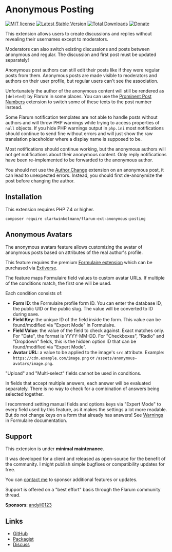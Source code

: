 # Anonymous Posting

[![MIT license](https://img.shields.io/badge/license-MIT-blue.svg)](https://github.com/clarkwinkelmann/flarum-ext-anonymous-posting/blob/main/LICENSE.txt) [![Latest Stable Version](https://img.shields.io/packagist/v/clarkwinkelmann/flarum-ext-anonymous-posting.svg)](https://packagist.org/packages/clarkwinkelmann/flarum-ext-anonymous-posting) [![Total Downloads](https://img.shields.io/packagist/dt/clarkwinkelmann/flarum-ext-anonymous-posting.svg)](https://packagist.org/packages/clarkwinkelmann/flarum-ext-anonymous-posting) [![Donate](https://img.shields.io/badge/paypal-donate-yellow.svg)](https://www.paypal.me/clarkwinkelmann)

This extension allows users to create discussions and replies without revealing their usernames except to moderators.

Moderators can also switch existing discussions and posts between anonymous and regular.
The discussion and first post must be updated separately!

Anonymous post authors can still edit their posts like if they were regular posts from them.
Anonymous posts are made visible to moderators and authors on their user profile, but regular users can't see the association.

Unfortunately the author of the anonymous content will still be rendered as `[deleted]` by Flarum in some places.
You can use the [Prominent Post Numbers](https://github.com/clarkwinkelmann/flarum-ext-prominent-post-numbers) extension to switch some of these texts to the post number instead.

Some Flarum notification templates are not able to handle posts without authors and will throw PHP warnings while trying to access properties of `null` objects.
If you hide PHP warnings output in `php.ini` most notifications should continue to send fine without errors and will just show the raw translation placeholder where a display name is supposed to be.

Most notifications should continue working, but the anonymous authors will not get notifications about their anonymous content.
Only reply notifications have been re-implemented to be forwarded to the anonymous author.

You should not use the [Author Change](https://github.com/clarkwinkelmann/flarum-ext-author-change) extension on an anonymous post, it can lead to unexpected errors.
Instead, you should first de-anonymize the post before changing the author.

## Installation

This extension requires PHP 7.4 or higher.

    composer require clarkwinkelmann/flarum-ext-anonymous-posting

## Anonymous Avatars

The anonymous avatars feature allows customizing the avatar of anonymous posts based on attributes of the real author's profile.

This feature requires the premium [Formulaire extension](https://kilowhat.net/flarum/extensions/formulaire) which can be purchased via [Extiverse](https://extiverse.com/extension/kilowhat/flarum-ext-formulaire).

The feature maps Formulaire field values to custom avatar URLs.
If multiple of the conditions match, the first one will be used.

Each condition consists of:

- **Form ID**: the Formulaire profile form ID. You can enter the database ID, the public UID or the public slug. The value will be converted to ID during save.
- **Field Key**: the unique ID of the field inside the form. This value can be found/modified via "Expert Mode" in Formulaire.
- **Field Value**: the value of the field to check against. Exact matches only. For "Date", the format is YYYY-MM-DD. For "Checkboxes", "Radio" and "Dropdown" fields, this is the hidden option ID that can be found/modified via "Expert Mode".
- **Avatar URL**: a value to be applied to the image's `src` attribute. Example: `https://cdn.example.com/image.png` or `/assets/anonymous-avatars/image.png`.

"Upload" and "Multi-select" fields cannot be used in conditions.

In fields that accept multiple answers, each answer will be evaluated separately.
There is no way to check for a combination of answers being selected together.

I recommend setting manual fields and options keys via "Expert Mode" to every field used by this feature, as it makes the settings a lot more readable.
But do not change keys on a form that already has answers!
See [Warnings](https://kilowhat.net/flarum/extensions/formulaire#warnings) in Formulaire documentation.

## Support

This extension is under **minimal maintenance**.

It was developed for a client and released as open-source for the benefit of the community.
I might publish simple bugfixes or compatibility updates for free.

You can [contact me](https://clarkwinkelmann.com/flarum) to sponsor additional features or updates.

Support is offered on a "best effort" basis through the Flarum community thread.

**Sponsors**: [andyli0123](https://andyli.tw/)

## Links

- [GitHub](https://github.com/clarkwinkelmann/flarum-ext-anonymous-posting)
- [Packagist](https://packagist.org/packages/clarkwinkelmann/flarum-ext-anonymous-posting)
- [Discuss](https://discuss.flarum.org/d/31151)
